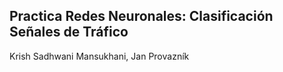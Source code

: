 ## Practica Redes Neuronales: Clasificación Señales de Tráfico
Krish Sadhwani Mansukhani, Jan Provazník

